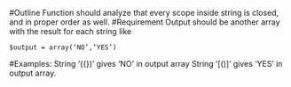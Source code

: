 #Outline
Function should analyze that every scope inside string is closed, and in proper order as well.
#Requirement
Output should be another array with the result for each string like
```
$output = array(‘NO’,’YES’)
```
#Examples:
String ‘{(})’ gives ‘NO’ in output array
String ‘[()]’ gives ‘YES’ in output array.